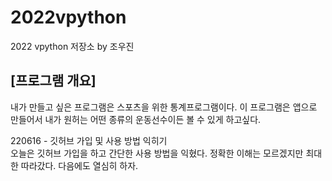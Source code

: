 # 2022vpython
2022 vpython 저장소 by 조우진
## [프로그램 개요]
내가 만들고 싶은 프로그램은 스포츠을 위한 통계프로그램이다. 이 프로그램은 앱으로 만들어서 내가 원허는 어떤 종류의 운동선수이든 볼 수 있게 하고싶다. 

 
220616 - 깃허브 가입 및 사용 방법 익히기     
오늘은 깃허브 가입을 하고 간단한 사용 방법을 익혔다.
정확한 이해는 모르겠지만 최대한 따라갔다. 다음에도 열심히 하자.
